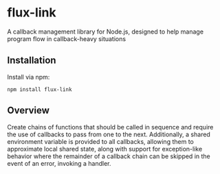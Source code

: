 flux-link
=========

A callback management library for Node.js, designed to help manage program flow in callback-heavy situations

## Installation

Install via npm:

```npm install flux-link```

## Overview

Create chains of functions that should be called in sequence and require the use of callbacks to pass from one to the next. Additionally, a shared environment variable is provided to all callbacks, allowing them to approximate local shared state, along with support for exception-like behavior where the remainder of a callback chain can be skipped in the event of an error, invoking a handler.
